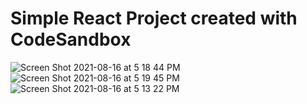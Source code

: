 # Simple React Project created with CodeSandbox



![Screen Shot 2021-08-16 at 5 18 44 PM](https://user-images.githubusercontent.com/78755069/129587705-9e5fb94d-07e8-41cb-ad31-444fb444fc32.png)
![Screen Shot 2021-08-16 at 5 19 45 PM](https://user-images.githubusercontent.com/78755069/129587715-bd0ab175-bae5-440c-8fbd-11c230fe0982.png)
![Screen Shot 2021-08-16 at 5 13 22 PM](https://user-images.githubusercontent.com/78755069/129705585-00d4530a-bd89-4e46-b4a0-2de19558be5d.png)

